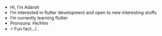 - Hi, I’m Adarsh
- I’m interested in flutter development and open to new interesting stuffs
- I’m currently learning flutter
- Pronouns: He/Him
- ⚡ Fun fact:../..

<!---
crackiee/crackiee is a ✨ special ✨ repository because its `README.md` (this file) appears on your GitHub profile.
You can click the Preview link to take a look at your changes.
--->
